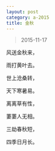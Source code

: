 ```yaml
---
layout: post
category: a-2015
title: 金秋
---
```


> 2015-11-17

风送金秋来，

雨打黄叶去。

世上沧桑转，

天下寒暑易。

离离草有性，

萋萋人无相。

三劫春秋短，

四季日月长。 
